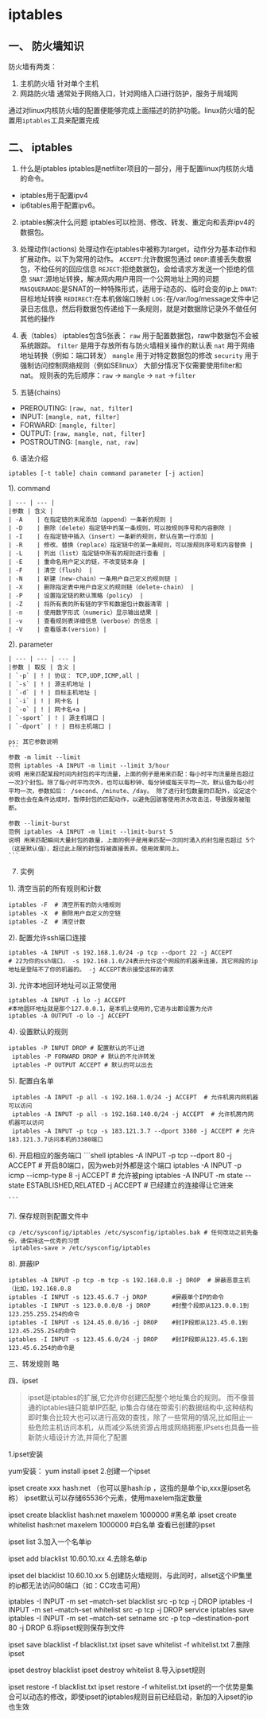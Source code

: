 # iptables

## 一、 防火墙知识

防火墙有两类：
1. 主机防火墙
  针对单个主机
2. 网路防火墙
  通常处于网络入口，针对网络入口进行防护，服务于局域网
  
通过对linux内核防火墙的配置便能够完成上面描述的防护功能。linux防火墙的配置用`iptables`工具来配置完成

## 二、 iptables
1. 什么是iptables
  iptables是netfilter项目的一部分，用于配置linux内核防火墙的命令。
  + iptables用于配置ipv4
  + ip6tables用于配置ipv6。
2. iptables解决什么问题
  iptables可以检测、修改、转发、重定向和丢弃ipv4的数据包。

3. 处理动作(actions)
处理动作在iptables中被称为target，动作分为基本动作和扩展动作。以下为常用的动作。
`ACCEPT`:允许数据包通过
`DROP`:直接丢失数据包，不给任何的回应信息
`REJECT`:拒绝数据包，会给请求方发送一个拒绝的信息
`SNAT`:源地址转换，解决网内用户用同一个公网地址上网的问题
`MASQUERAADE`:是SNAT的一种特殊形式，适用于动态的、临时会变的ip上
`DNAT`:目标地址转换
`REDIRECT`:在本机做端口映射
`LOG:`在/var/log/message文件中记录日志信息，然后将数据包传递给下一条规则，就是对数据除记录外不做任何其他的操作

4. 表（tables）
  iptables包含5张表：
  `raw` 用于配置数据包，raw中数据包不会被系统跟踪。
  `filter` 是用于存放所有与防火墙相关操作的默认表
  `nat` 用于网络地址转换（例如：端口转发）
  `mangle` 用于对特定数据包的修改
  `security` 用于强制访问控制网络规则（例如SElinux）
  大部分情况下仅需要使用filter和nat。
  规则表的先后顺序：`raw` -> `mangle` -> `nat` ->`filter`
  
5. 五链(chains)
  + PREROUTING: `[raw, nat, filter]`
  + INPUT: `[mangle, nat, filter]`
  + FORWARD: `[mangle, filter]`
  + OUTPUT: `[raw, mangle, nat, filter]`
  + POSTROUTING: `[mangle, nat, raw]`
  
6. 语法介绍
  ```shell
  iptables [-t table] chain command parameter [-j action]
  ```
  1). command
  
    | --- | --- |
    |参数	| 含义 |
    | -A	| 在指定链的末尾添加（append）一条新的规则 |
    | -D	| 删除（delete）指定链中的某一条规则，可以按规则序号和内容删除 |
    | -I	| 在指定链中插入（insert）一条新的规则，默认在第一行添加 |
    | -R	| 修改、替换（replace）指定链中的某一条规则，可以按规则序号和内容替换 |
    | -L	| 列出（list）指定链中所有的规则进行查看 |
    | -E	| 重命名用户定义的链，不改变链本身 |
    | -F	| 清空（flush） |
    | -N	| 新建（new-chain）一条用户自己定义的规则链 |
    | -X	| 删除指定表中用户自定义的规则链（delete-chain） |
    | -P	| 设置指定链的默认策略（policy） |
    | -Z	| 将所有表的所有链的字节和数据包计数器清零 |
    | -n	| 使用数字形式（numeric）显示输出结果 |
    | -v	| 查看规则表详细信息（verbose）的信息 |
    | -V	| 查看版本(version) |
    
   2). parameter
   
    | --- | --- | --- |
    |参数	| 取反 | 含义 |
    | `-p` | ! | 协议： TCP,UDP,ICMP,all |
    | `-s` | ! | 源主机地址 |
    | `-d` | ! | 目标主机地址 |
    | `-i` | ! | 网卡名 |
    | `-o` | ! | 网卡名+a |
    | `-sport` | ! | 源主机端口 |
    | `-dport` | ! | 目标主机端口 |
    
    ps: 其它参数说明
    ```
    参数 -m limit --limit
    范例 iptables -A INPUT -m limit --limit 3/hour
    说明 用来匹配某段时间内封包的平均流量，上面的例子是用来匹配：每小时平均流量是否超过一次3个封包。除了每小时平均次外，也可以每秒钟、每分钟或每天平均一次，默认值为每小时平均一次，参数如后： /second、/minute、/day。 除了进行封包数量的匹配外，设定这个参数也会在条件达成时，暂停封包的匹配动作，以避免因骇客使用洪水攻击法，导致服务被阻断。

    参数 --limit-burst
    范例 iptables -A INPUT -m limit --limit-burst 5
    说明 用来匹配瞬间大量封包的数量，上面的例子是用来匹配一次同时涌入的封包是否超过 5个（这是默认值），超过此上限的封包将被直接丢弃。使用效果同上。
    ```
    
  
  7. 实例

  1). 清空当前的所有规则和计数
  ```shell
  iptables -F  # 清空所有的防火墙规则
  iptables -X  # 删除用户自定义的空链
  iptables -Z  # 清空计数
  ```
  
  2). 配置允许ssh端口连接
  ```shell
  iptables -A INPUT -s 192.168.1.0/24 -p tcp --dport 22 -j ACCEPT
  # 22为你的ssh端口， -s 192.168.1.0/24表示允许这个网段的机器来连接，其它网段的ip地址是登陆不了你的机器的。 -j ACCEPT表示接受这样的请求
  ```
  
  3). 允许本地回环地址可以正常使用
  ```shell
  iptables -A INPUT -i lo -j ACCEPT
  #本地圆环地址就是那个127.0.0.1，是本机上使用的,它进与出都设置为允许
  iptables -A OUTPUT -o lo -j ACCEPT
  ```
   
   4). 设置默认的规则
   ```shell
   iptables -P INPUT DROP # 配置默认的不让进
    iptables -P FORWARD DROP # 默认的不允许转发
    iptables -P OUTPUT ACCEPT # 默认的可以出去
   ```
   
   5). 配置白名单
   ```shell
    iptables -A INPUT -p all -s 192.168.1.0/24 -j ACCEPT  # 允许机房内网机器可以访问
    iptables -A INPUT -p all -s 192.168.140.0/24 -j ACCEPT  # 允许机房内网机器可以访问
    iptables -A INPUT -p tcp -s 183.121.3.7 --dport 3380 -j ACCEPT # 允许183.121.3.7访问本机的3380端口
   ```
   
   6). 开启相应的服务端口
    ```shell
    iptables -A INPUT -p tcp --dport 80 -j ACCEPT # 开启80端口，因为web对外都是这个端口
    iptables -A INPUT -p icmp --icmp-type 8 -j ACCEPT # 允许被ping
    iptables -A INPUT -m state --state ESTABLISHED,RELATED -j ACCEPT # 已经建立的连接得让它进来
    
    ```
    
   7). 保存规则到配置文件中
   ```shell
   cp /etc/sysconfig/iptables /etc/sysconfig/iptables.bak # 任何改动之前先备份，请保持这一优秀的习惯
    iptables-save > /etc/sysconfig/iptables
   ```
  8). 屏蔽IP
  ```shell
  iptables -A INPUT -p tcp -m tcp -s 192.168.0.8 -j DROP  # 屏蔽恶意主机（比如，192.168.0.8
  iptables -I INPUT -s 123.45.6.7 -j DROP       #屏蔽单个IP的命令
  iptables -I INPUT -s 123.0.0.0/8 -j DROP      #封整个段即从123.0.0.1到123.255.255.254的命令
  iptables -I INPUT -s 124.45.0.0/16 -j DROP    #封IP段即从123.45.0.1到123.45.255.254的命令
  iptables -I INPUT -s 123.45.6.0/24 -j DROP    #封IP段即从123.45.6.1到123.45.6.254的命令是
  ```

三、转发规则
略

四、ipset
> ipset是iptables的扩展,它允许你创建匹配整个地址集合的规则。 而不像普通的iptables链只能单IP匹配, ip集合存储在带索引的数据结构中,这种结构即时集合比较大也可以进行高效的查找，除了一些常用的情况,比如阻止一些危险主机访问本机，从而减少系统资源占用或网络拥塞,IPsets也具备一些新防火墙设计方法,并简化了配置

1.ipset安装

yum安装： yum install ipset
2.创建一个ipset

ipset create xxx hash:net （也可以是hash:ip ，这指的是单个ip,xxx是ipset名称）
ipset默认可以存储65536个元素，使用maxelem指定数量

ipset create blacklist hash:net maxelem 1000000 #黑名单
ipset create whitelist hash:net maxelem 1000000 #白名单
查看已创建的ipset

ipset list
3.加入一个名单ip

ipset add blacklist 10.60.10.xx
4.去除名单ip

ipset del blacklist 10.60.10.xx
5.创建防火墙规则，与此同时，allset这个IP集里的ip都无法访问80端口（如：CC攻击可用）

iptables -I INPUT -m set –match-set blacklist src -p tcp -j DROP
iptables -I INPUT -m set –match-set whitelist src -p tcp -j DROP
service iptables save
iptables -I INPUT -m set –match-set setname src -p tcp –destination-port 80 -j DROP
6.将ipset规则保存到文件

ipset save blacklist -f blacklist.txt
ipset save whitelist -f whitelist.txt
7.删除ipset

ipset destroy blacklist
ipset destroy whitelist
8.导入ipset规则

ipset restore -f blacklist.txt
ipset restore -f whitelist.txt
ipset的一个优势是集合可以动态的修改，即使ipset的iptables规则目前已经启动，新加的入ipset的ip也生效
